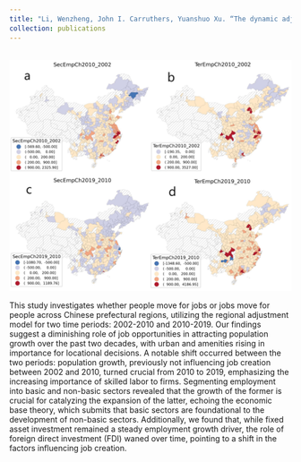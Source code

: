 ```yaml
---
title: "Li, Wenzheng, John I. Carruthers, Yuanshuo Xu. “The dynamic adjustment process of population and employment—evidence from Chinese prefectural regions."
collection: publications
---
```


<br/><img src='/images/PIRS.jpg'>

This study investigates whether people move for jobs or jobs move for people across Chinese prefectural regions, utilizing the regional adjustment model for two time periods: 2002-2010 and 2010-2019. Our findings suggest a diminishing role of job opportunities in attracting population growth over the past two decades, with urban and amenities rising in importance for locational decisions. A notable shift occurred between the two periods: population growth, previously not influencing job creation between 2002 and 2010, turned crucial from 2010 to 2019, emphasizing the increasing importance of skilled labor to firms. Segmenting employment into basic and non-basic sectors revealed that the growth of the former is crucial for catalyzing the expansion of the latter, echoing the economic base theory, which submits that basic sectors are foundational to the development of non-basic sectors. Additionally, we found that, while fixed asset investment remained a steady employment growth driver, the role of foreign direct investment (FDI) waned over time, pointing to a shift in the factors influencing job creation.

